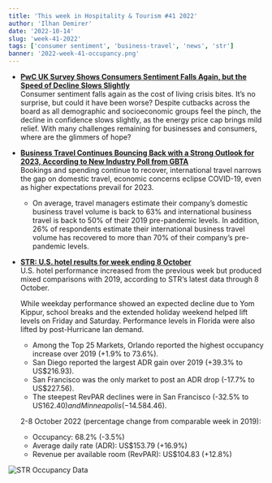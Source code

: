```yaml
---
title: 'This week in Hospitality & Tourism #41 2022'
author: 'Ilhan Demirer'
date: '2022-10-14'
slug: 'week-41-2022'
tags: ['consumer sentiment', 'business-travel', 'news', 'str']
banner: '2022-week-41-occupancy.png'
---
```


- **[PwC UK Survey Shows Consumers Sentiment Falls Again, but the Speed of Decline Slows Slightly](https://www.hotelnewsresource.com/article123009.html)**  
  Consumer sentiment falls again as the cost of living crisis bites. It’s no surprise, but could it have been worse? Despite cutbacks across the board as all demographic and socioeconomic groups feel the pinch, the decline in confidence slows slightly, as the energy price cap brings mild relief. With many challenges remaining for businesses and consumers, where are the glimmers of hope?

- **[Business Travel Continues Bouncing Back with a Strong Outlook for 2023, According to New Industry Poll from GBTA](https://www.gbta.org/business-travel-continues-bouncing-back-with-a-strong-outlook-for-2023-according-to-new-industry-poll-from-gbta/)**  
  Bookings and spending continue to recover, international travel narrows the gap on domestic travel, economic concerns eclipse COVID-19, even as higher expectations prevail for 2023.

  - On average, travel managers estimate their company’s domestic business travel volume is back to 63% and international business travel is back to 50% of their 2019 pre-pandemic levels. In addition, 26% of respondents estimate their international business travel volume has recovered to more than 70% of their company’s pre-pandemic levels.

- **[STR: U.S. hotel results for week ending 8 October](https://str.com/press-release/str-us-hotel-results-week-ending-8-october)**  
  U.S. hotel performance increased from the previous week but produced mixed comparisons with 2019, according to STR‘s latest data through 8 October.

  While weekday performance showed an expected decline due to Yom Kippur, school breaks and the extended holiday weekend helped lift levels on Friday and Saturday. Performance levels in Florida were also lifted by post-Hurricane Ian demand.

  - Among the Top 25 Markets, Orlando reported the highest occupancy increase over 2019 (+1.9% to 73.6%).
  - San Diego reported the largest ADR gain over 2019 (+39.3% to US$216.93).
  - San Francisco was the only market to post an ADR drop (-17.7% to US$227.56).
  - The steepest RevPAR declines were in San Francisco (-32.5% to US$162.40) and Minneapolis (-14.5% to US$84.46).

  2-8 October 2022 (percentage change from comparable week in 2019):

  - Occupancy: 68.2% (-3.5%)
  - Average daily rate (ADR): US$153.79 (+16.9%)
  - Revenue per available room (RevPAR): US$104.83 (+12.8%)

![STR Occupancy Data](/images/blogimages/2022-week-41-occupancy.png)
